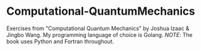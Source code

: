# Computational-QuantumMechanics
Exercises from "Computational Quantum Mechanics" by Joshua Izaac &amp; Jingbo Wang. My programming language of choice is Golang. *NOTE*: The book uses Python and Fortran throughout.

